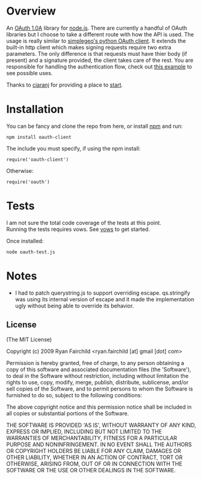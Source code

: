 
# Overview
An [OAuth 1.0A](http://oauth.net/core/1.0a/) library for [node.js](http://nodejs.org).  There are currently a handful of OAuth libraries but I choose to take a different route with how the API is used.  The usage is really similar to [simplegeo's python OAuth client](http://github.com/simplegeo/python-oauth2).  It extends the built-in http client which makes signing requests require two extra parameters.  The only difference is that requests must have thier body (if present) and a signature provided, the client takes care of the rest. You are responsible for handling the authentication flow, check out [this example](http://github.com/unscene/node-oauth/blob/master/examples/twitter.js) to see possible uses.

Thanks to [ciaranj](http://github.com/ciaranj/) for providing a place to 
[start](http://github.com/ciaranj/node-oauth).

# Installation
You can be fancy and clone the repo from here, or install [npm](http://github.com/isaacs/npm) and run:

   `npm install oauth-client`

The include you must specify, if using the npm install:

   `require('oauth-client')`

Otherwise:

   `require('oauth')`

# Tests
I am not sure the total code coverage of the tests at this point.  
Running the tests requires vows.  See [vows](http://vowsjs.org/) to get started.

Once installed:

   `node oauth-test.js`

# Notes

* I had to patch querystring.js to support overriding escape.  qs.stringify was using its internal version of
escape and it made the implementation ugly without being able to override its behavior.


## License 

(The MIT License)

Copyright (c) 2009 Ryan Fairchild &lt;ryan.fairchild [at] gmail [dot] com&gt;

Permission is hereby granted, free of charge, to any person obtaining
a copy of this software and associated documentation files (the
'Software'), to deal in the Software without restriction, including
without limitation the rights to use, copy, modify, merge, publish,
distribute, sublicense, and/or sell copies of the Software, and to
permit persons to whom the Software is furnished to do so, subject to
the following conditions:

The above copyright notice and this permission notice shall be
included in all copies or substantial portions of the Software.

THE SOFTWARE IS PROVIDED 'AS IS', WITHOUT WARRANTY OF ANY KIND,
EXPRESS OR IMPLIED, INCLUDING BUT NOT LIMITED TO THE WARRANTIES OF
MERCHANTABILITY, FITNESS FOR A PARTICULAR PURPOSE AND NONINFRINGEMENT.
IN NO EVENT SHALL THE AUTHORS OR COPYRIGHT HOLDERS BE LIABLE FOR ANY
CLAIM, DAMAGES OR OTHER LIABILITY, WHETHER IN AN ACTION OF CONTRACT,
TORT OR OTHERWISE, ARISING FROM, OUT OF OR IN CONNECTION WITH THE
SOFTWARE OR THE USE OR OTHER DEALINGS IN THE SOFTWARE.